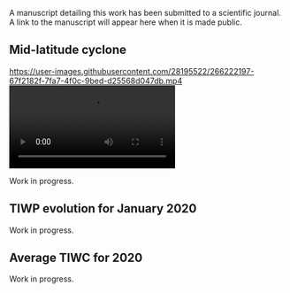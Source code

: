 A manuscript detailing this work has been submitted to a scientific journal. A link to the manuscript will appear here when it is made public.

## Mid-latitude cyclone

https://user-images.githubusercontent.com/28195522/266222197-67f2182f-7fa7-4f0c-9bed-d25568d047db.mp4
<video src="https://user-images.githubusercontent.com/28195522/266222197-67f2182f-7fa7-4f0c-9bed-d25568d047db.mp4" controls="controls" style="max-width: 1600px;">
</video>

Work in progress.

## TIWP evolution for January 2020

Work in progress.

## Average TIWC for 2020

Work in progress.